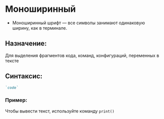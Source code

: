 # Моноширинный 

* Моноширинный шрифт — все символы занимают одинаковую ширину, как в терминале.

## Назначение:

Для выделения фрагментов кода, команд, конфигураций, переменных в тексте

## Синтаксис: 

```markdown
`code`
```

### Пример:

Чтобы вывести текст, используйте команду `print()`